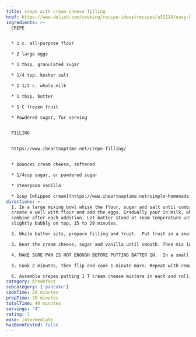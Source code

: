 ```yaml
---
title: crepe with cream cheese filling
href: https://www.delish.com/cooking/recipe-ideas/recipes/a52114/easy-basic-crepe-recipe/
ingredients: >-
  CREPE


  * 1 c. all-purpose flour

  * 2 large eggs

  * 1 tbsp. granulated sugar

  * 1/4 tsp. kosher salt

  * 1 1/2 c. whole milk

  * 1 tbsp. butter

  * 1 C frozen fruit

  * Powdered sugar, for serving


  FILLING


  https://www.iheartnaptime.net/crepe-filling/


  * 8ounces cream cheese, softened

  * 1/4cup sugar, or powdered sugar

  * 1teaspoon vanilla

  * 1cup [whipped cream](https://www.iheartnaptime.net/simple-homemade-whipped-cream/)
directions: >-
  1. In a large mixing bowl whisk the flour, sugar and salt until combined. Then
  create a well with flour and add the eggs. Gradually pour in milk, whisking to
  combine after each addition. Let batter stand at room temperature until
  slightly bubbly on top, 15 to 20 minutes.

  2. While batter sits, prepare filling and fruit.  Put fruit in a small pot to boil.

  3. Beat the cream cheese, sugar and vanilla until smooth. Then mix in the pre-made (or store bought) whipped cream. Mix just until smooth.

  4. MAKE SURE PAN IS HOT ENOUGH BEFORE PUTTING BATTER IN.  In a small skillet over medium heat, melt butter. About 1/4 cup at a time, drop batter evenly onto pan, swirling it to evenly coat.

  5. Cook 2 minutes, then flip and cook 1 minute more. Repeat with remaining batter.

  6. Assemble crepes putting 1 T cream cheese mixture in each and rolling.  Top with fruit.  Dust with powdered sugar.
category: breakfast
subcategory: ['pancake']
cookTime: 20 minutes
prepTime: 20 minutes
totalTime: 40 minutes
servings: "4"
rating: 3
ease: intermediate
hasBeenTested: false
---
```

